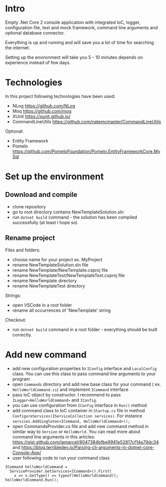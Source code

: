 # Intro

Empty .Net Core 2 console application with integrated IoC, logger, configuration file, test and mock framework, command line arguments and optional database connector.

Everything is up and running and will save you a lot of time for searching the internet.

Setting up the environment will take you 5 - 10 minutes depends on experience instead of few days.

# Technologies

In this project following technologies have been used:

- NLog https://github.com/NLog
- Moq https://github.com/moq
- XUnit https://xunit.github.io/
- CommandLineUtils https://github.com/natemcmaster/CommandLineUtils

Optional:
- Entity Framework
- Pomelo https://github.com/PomeloFoundation/Pomelo.EntityFrameworkCore.MySql

# Set up the environment

## Download and compile

- clone repository
- go to root directory contains NewTemplateSolution.sln
- run `dotnet build` command - the solution has been compiled successfully (at least I hope so)

## Rename project

Files and folders:

- choose name for your project ex. MyProject
- rename NewTemplateSolution.sln file
- rename NewTemplate/NewTemplate.csproj file
- rename NewTemplateTest/NewTemplateTest.csproj file
- rename NewTemplate directory
- rename NewTemplateTest directory

Strings:

- open VSCode in a root folder
- rename all occurrences of 'NewTemplate' string

Checkout:

- run `dotnet build` command in a root folder - everything should be built correctly.

# Add new command

- add new configuration properties to `IConfig` interface and `LocalConfig` class. You can use this class to pass command line arguments to your program
- open `Commands` directory and add new base class for your command ( ex. `HelloWorldCommand.cs`) and implement `ICommand` interface
- pass IoC object by constructor. I recommend to pass `ILogger<HelloWorldCommand>` and `IConfig`.
- you can use configuration from `IConfig` interface in `Run()` method
- add command class to IoC container in `Startup.cs` file in method `ConfigureServices(IServiceCollection services)`. For instance `services.AddSingleton<ICommand, HelloWorldCommand>();`
- open CommandsProvider.cs file and add new command method in similar way to `Version` or `HelloWorld`. You can read more about command line arguments in this articles: https://gist.github.com/iamarcel/8047384bfbe9941e52817cf14a79dc34 and https://blog.terribledev.io/Parsing-cli-arguments-in-dotnet-core-Console-App/
- user following code to run your command class
```
ICommand helloWorldCommand = 
  ServiceProvider.GetServices<ICommand>().First(
    x => x.GetType() == typeof(HelloWorldCommand));
helloWorldCommand.Run();
```
